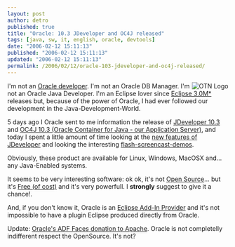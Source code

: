 ```yaml
---
layout: post
author: detro
published: true
title: "Oracle: 10.3 JDeveloper and OC4J released"
tags: [java, sw, it, english, oracle, devtools]
date: "2006-02-12 15:11:13"
published: "2006-02-12 15:11:13"
updated: "2006-02-12 15:11:13"
permalink: /2006/02/12/oracle-103-jdeveloper-and-oc4j-released/
---
```


<img src="http://www.oracle.com/admin/images/otn/otn_logo_small.gif" alt="OTN Logo" align="right" />
I'm not an <a href="http://www.oracle.com/technology/index.html">Oracle developer</a>. I'm not an Oracle DB Manager. I'm not an Oracle Java Developer.
I'm an Eclipse lover since <a href="http://www.eclipse.org">Eclipse 3.0M*</a> releases but, because of the power of Oracle, I had ever followed our development in the Java-Development-World.

5 days ago I Oracle sent to me information the release of <a href="http://www.oracle.com/technology/products/jdev/collateral/1013newfeatures.htm">JDeveloper 10.3</a> and <a href="http://www.oracle.com/technology/tech/java/oc4j/index.html">OC4J 10.3 (Oracle Container for Java - our Application Server)</a>, and today I spent a little amount of time looking at the <a href="http://www.oracle.com/technology/products/jdev/collateral/1013newfeatures.htm">new features of JDeveloper</a> and looking the interesting <a href="http://www.oracle.com/technology/products/jdev/viewlets/viewlet.html">flash-screencast-demos</a>.

Obviously, these product are available for Linux, Windows, MacOSX and... any Java-Enabled systems.

It seems to be very interesting software: ok ok, it's not  <a href="http://en.wikipedia.org/wiki/Open_source">Open Source</a>... but it's <a href="http://en.wikipedia.org/wiki/Gratis">Free (of cost)</a> and it's very powerfull.
I <strong>strongly</strong> suggest to give it a chance!.

And, if you don't know it, Oracle is an <a href="http://www.eclipse.org/membership/members/add_in_provider.php">Eclipse Add-In Provider</a> and it's not impossible to have a plugin Eclipse produced directly from Oracle.

Update: <a href="http://www.oracle.com/technology/products/jdev/htdocs/faq_adffaces_apache.html?msgid=4589089">Oracle's ADF Faces donation to Apache</a>. Oracle is not completelly indifferent respect the OpenSource. It's not? 

